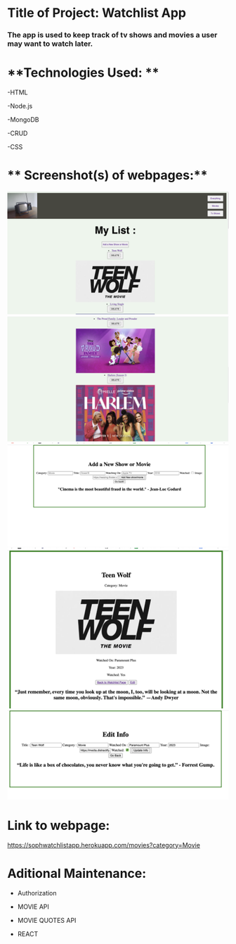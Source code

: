 # **Title of Project:** Watchlist App 
### The app is used to keep track of tv shows and movies a user may want  to watch later. 

# **Technologies Used: **
-HTML 

-Node.js

-MongoDB

-CRUD 

-CSS

# ** Screenshot(s) of webpages:**
![Part 1](Part%201%20.png)
![Part 2](Part%202%20.png)
![Part3](./Part%203.png)
![Part4](./Part%204.png)
![Part5](./Part%205.png)


# **Link to webpage:**
https://sophwatchlistapp.herokuapp.com/movies?category=Movie


# **Aditional Maintenance:**
- Authorization 

- MOVIE API

- MOVIE QUOTES API

- REACT 




